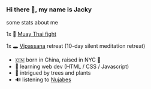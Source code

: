 ### Hi there 👋, my name is Jacky 


some stats about me

1x 🥊 [Muay Thai fight](https://www.instagram.com/p/CXIdgG1l9oz/)

1x 🕳️ [Vipassana](https://www.dhamma.org) retreat (10-day silent meditation retreat)



- :cn: born in China, raised in NYC :statue_of_liberty:
- 🌱 learning web dev (HTML / CSS / Javascript)
- 🤔 intrigued by trees and plants
- 🔊 listening to [Nujabes](https://youtu.be/-naGLLXz9zg)
